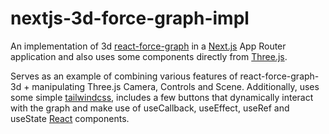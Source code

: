 nextjs-3d-force-graph-impl
==========================

An implementation of 3d [react-force-graph](https://github.com/vasturiano/react-force-graph) in a [Next.js](https://github.com/vercel/next.js) App Router application and also uses some components directly from [Three.js](https://github.com/mrdoob/three.js).

Serves as an example of combining various features of react-force-graph-3d + manipulating Three.js Camera, Controls and Scene. Additionally, uses some simple [tailwindcss](https://github.com/tailwindlabs/tailwindcss), includes a few buttons that dynamically interact with the graph and make use of useCallback, useEffect, useRef and useState [React](https://github.com/facebook/react) components.